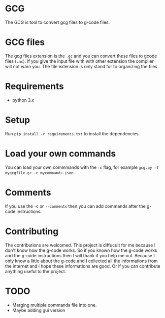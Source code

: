 # GCG
The GCG is tool to convert gcg files to g-code files.

# GCG files
The gcg files extension is the `.gc` and you can convert these files to gcode files (`.nc`).
If you give the input file with with other extension the compiler will not warn you. The file extension is only stand for to organizing the files.

# Requirements
- python 3.x

# Setup
Run `pip install -r requirements.txt` to install the dependencies.

# Load your own commands
You can load your own commmands with the `-c` flag, for example `gcg.py -f mygcgfile.gc -c mycommands.json`.

# Comments
If you use the `-C` or `--comments` then you can add commands after the g-code instructions.

# Contributing
The contributions are welcomed. This project is diffucult for me because I don't know how the g-code works.
So if you known how the g-code works and the g-code instructions then I will thank if you help me out.
Because I only know a little about the g-code and I collected all the informations from the internet and I hope these informations are good.
Or if you can contribute anything useful to the project.

# TODO
- Merging multiple commands file into one.
- Maybe adding gui version